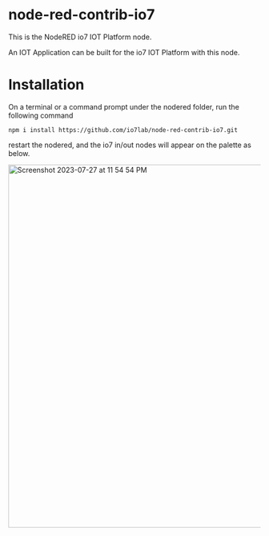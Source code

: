 # node-red-contrib-io7

This is the NodeRED io7 IOT Platform node. 

An IOT Application can be built for the io7 IOT Platform with this node.

# Installation
On a terminal or a command prompt under the nodered folder, run the following command 

`npm i install https://github.com/io7lab/node-red-contrib-io7.git`

restart the nodered, and the io7 in/out nodes will appear on the palette as below.

<img width="726" alt="Screenshot 2023-07-27 at 11 54 54 PM" src="https://github.com/io7lab/node-red-contrib-io7/assets/13171662/1f5c37e5-63a2-4cc9-ac9a-02698edc279c">
